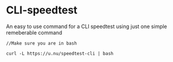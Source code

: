 # CLI-speedtest
An easy to use command for a CLI speedtest using just one simple remeberable command

```
//Make sure you are in bash

curl -L https://u.nu/speedtest-cli | bash

```
